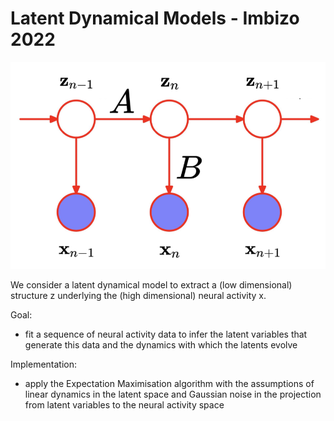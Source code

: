 # Latent Dynamical Models - Imbizo 2022

![](/latent_LDS.png)

We consider a latent dynamical model to extract a (low dimensional) structure z underlying the (high dimensional) neural activity x. 

Goal:
- fit a sequence of neural activity data to infer the latent variables that generate this data and the dynamics with which the latents evolve

Implementation:
- apply the Expectation Maximisation algorithm with the assumptions of linear dynamics in the latent space and Gaussian noise in the projection from latent variables to the neural activity space
